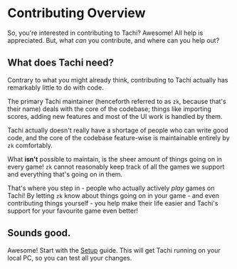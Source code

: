 # Contributing Overview

So, you're interested in contributing to Tachi? Awesome! All help is appreciated.
But, what *can* you contribute, and where can you help out?

## What does Tachi need?

Contrary to what you might already think, contributing to Tachi actually has remarkably little to
do with code.

The primary Tachi maintainer (henceforth referred to as `zk`, because that's their name)
deals with the core of the codebase; things like importing scores, adding new features and most of the UI work
is handled by them.

Tachi actually doesn't really have a shortage of people who can write good code, and the core of the codebase
feature-wise is maintainable entirely by `zk` comfortably.

What **isn't** possible to maintain, is the sheer amount of things going on in every game! `zk`
cannot reasonably keep track of all the games we support and everything that's going on in them.

That's where you step in - people who actually actively *play* games on Tachi! By letting `zk`
know about things going on in your game - and even contributing things yourself - you help make their life easier
and Tachi's support for your favourite game even better!

## Sounds good.

Awesome! Start with the [Setup](./setup.md) guide. This will get Tachi running on your local PC, so you can test all your changes.